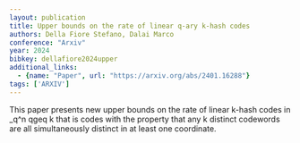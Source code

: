```yaml
---
layout: publication
title: Upper bounds on the rate of linear q-ary k-hash codes
authors: Della Fiore Stefano, Dalai Marco
conference: "Arxiv"
year: 2024
bibkey: dellafiore2024upper
additional_links:
  - {name: "Paper", url: "https://arxiv.org/abs/2401.16288"}
tags: ['ARXIV']
---
```

This paper presents new upper bounds on the rate of linear k-hash codes in _q^n qgeq k that is codes with the property that any k distinct codewords are all simultaneously distinct in at least one coordinate.
